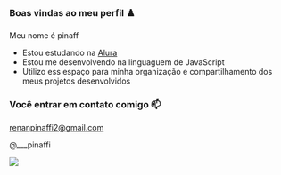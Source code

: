 ### Boas vindas ao meu perfil ♟️

Meu nome é pinaff

- Estou estudando na [Alura](https://www.alura.com.br)
- Estou me desenvolvendo na linguaguem de JavaScript
- Utilizo ess espaço para minha organização e compartilhamento dos meus projetos desenvolvidos

### Você entrar em contato comigo 📫

renanpinaffi2@gmail.com

@___pinaffi

![](https://media1.tenor.com/m/9EtSsTamY5UAAAAd/joinha-c%C3%A1ssio-ramos.gif)
